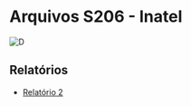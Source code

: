 # Arquivos S206 - Inatel

![D](https://i.imgur.com/ip2zER1.gif)

## Relatórios

- [Relatório 2](https://github.com/matheusvhs/S206/blob/2f28bf3f6e76dad93d963e115e8dd158c4aa8a7b/cypress/e2e/ex2.cy.js)
